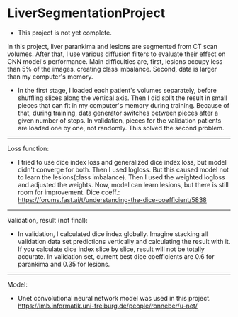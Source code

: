 # LiverSegmentationProject

- This project is not yet complete.

In this project, liver parankima and lesions are segmented from CT scan volumes. After that, I use various diffusion filters to evaluate their effect on CNN model's performance. Main difficulties are, first, lesions occupy less than 5% of the images, creating class imbalance. Second, data is larger than my computer's memory.

- In the first stage, I loaded each patient's volumes separately, before shuffling slices along the vertical axis. Then I did split the result in small pieces that can fit in my computer's memory during training. Because of that, during training, data generator switches between pieces after a given number of steps. In validation, pieces for the validation patients are loaded one by one, not randomly.
This solved the second problem.

***
Loss function:
- I tried to use dice index loss and generalized dice index loss, but model didn't converge for both. Then I used logloss. But this caused model not to learn the lesions(class imbalance). Then I used the weighted logloss and adjusted the weights. Now, model can learn lesions, but there is still room for improvement.
Dice coeff.: https://forums.fast.ai/t/understanding-the-dice-coefficient/5838

***
Validation, result (not final):
- In validation, I calculated dice index globally. Imagine stacking all validation data set predictions vertically and calculating the result with it. If you calculate dice index slice by slice, result will not be totally accurate. In validation set, current best dice coefficients are 0.6 for parankima and 0.35 for lesions.

***
Model:
- Unet convolutional neural network model was used in this project.
https://lmb.informatik.uni-freiburg.de/people/ronneber/u-net/


